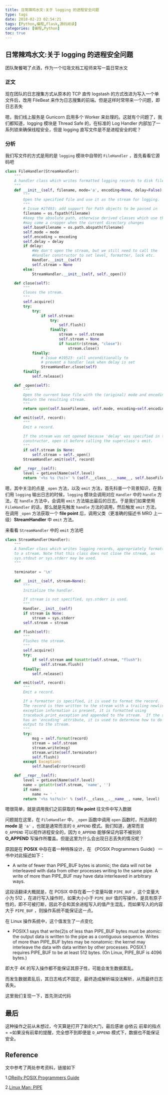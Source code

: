 ```yaml
---
title: 日常辣鸡水文:关于 logging 的进程安全问题
type: tags
date: 2018-02-23 02:54:21
tags: [Python,编程,Flask,源码阅读]
categories: [编程,Python]
toc: true
---
```


## 日常辣鸡水文:关于 logging 的进程安全问题

团队聚餐喝了点酒，作为一个垃圾文档工程师来写一篇日常水文

### 正文

现在团队的日志搜集方式从原本的 TCP 直传 logstash 的方式改进为写入一个单文件后，改用 FileBeat 来作为日志搜集的前端。但是这样时常带来一个问题，即日志丢失

嗯，我们线上服务是 Gunicorn 启用多个 Worker 来处理的。这就有个问题了，我们都知道，logging 模块是 Thread Safe 的，在标准的 Log Handler 内部加了一系列锁来确保线程安全，但是 logging 直写文件是不是进程安全的呢？

<!-- more -->

### 分析

我们写文件的方式是用的是 `logging` 模块中自带的 `FileHandler` ，首先看看它源码吧

~~~Python
class FileHandler(StreamHandler):
    """
    A handler class which writes formatted logging records to disk files.
    """
    def __init__(self, filename, mode='a', encoding=None, delay=False):
        """
        Open the specified file and use it as the stream for logging.
        """
        # Issue #27493: add support for Path objects to be passed in
        filename = os.fspath(filename)
        #keep the absolute path, otherwise derived classes which use this
        #may come a cropper when the current directory changes
        self.baseFilename = os.path.abspath(filename)
        self.mode = mode
        self.encoding = encoding
        self.delay = delay
        if delay:
            #We don't open the stream, but we still need to call the
            #Handler constructor to set level, formatter, lock etc.
            Handler.__init__(self)
            self.stream = None
        else:
            StreamHandler.__init__(self, self._open())

    def close(self):
        """
        Closes the stream.
        """
        self.acquire()
        try:
            try:
                if self.stream:
                    try:
                        self.flush()
                    finally:
                        stream = self.stream
                        self.stream = None
                        if hasattr(stream, "close"):
                            stream.close()
            finally:
                # Issue #19523: call unconditionally to
                # prevent a handler leak when delay is set
                StreamHandler.close(self)
        finally:
            self.release()

    def _open(self):
        """
        Open the current base file with the (original) mode and encoding.
        Return the resulting stream.
        """
        return open(self.baseFilename, self.mode, encoding=self.encoding)

    def emit(self, record):
        """
        Emit a record.

        If the stream was not opened because 'delay' was specified in the
        constructor, open it before calling the superclass's emit.
        """
        if self.stream is None:
            self.stream = self._open()
        StreamHandler.emit(self, record)

    def __repr__(self):
        level = getLevelName(self.level)
        return '<%s %s (%s)>' % (self.__class__.__name__, self.baseFilename, level)
~~~

嗯，其中关注的点是 `_open` 方法，以及 `emit` 方法，首先科普一个背景知识，在我们用 `logging` 输出日志的时候，`logging` 模块会调用对应 `Handler` 中的 `handle` 方法，在 `handle` 方法中，会调用 `emit` 方法输出最后的日志。于是我们如果使用 `FileHandler` 的话，那么就是先触发 `handle` 方法的调用，然后触发 `emit` 方法，在调用 `_open` 方法获取一个 **file point** 后，调用父类（更准确的描述书 MRO 上一级）**StreamHandler** 中 `emit` 方法。

来看看 `StreamHandler` 中的 `emit` 方法吧

~~~Python
class StreamHandler(Handler):
    """
    A handler class which writes logging records, appropriately formatted,
    to a stream. Note that this class does not close the stream, as
    sys.stdout or sys.stderr may be used.
    """

    terminator = '\n'

    def __init__(self, stream=None):
        """
        Initialize the handler.

        If stream is not specified, sys.stderr is used.
        """
        Handler.__init__(self)
        if stream is None:
            stream = sys.stderr
        self.stream = stream

    def flush(self):
        """
        Flushes the stream.
        """
        self.acquire()
        try:
            if self.stream and hasattr(self.stream, "flush"):
                self.stream.flush()
        finally:
            self.release()

    def emit(self, record):
        """
        Emit a record.

        If a formatter is specified, it is used to format the record.
        The record is then written to the stream with a trailing newline.  If
        exception information is present, it is formatted using
        traceback.print_exception and appended to the stream.  If the stream
        has an 'encoding' attribute, it is used to determine how to do the
        output to the stream.
        """
        try:
            msg = self.format(record)
            stream = self.stream
            stream.write(msg)
            stream.write(self.terminator)
            self.flush()
        except Exception:
            self.handleError(record)

    def __repr__(self):
        level = getLevelName(self.level)
        name = getattr(self.stream, 'name', '')
        if name:
            name += ' '
        return '<%s %s(%s)>' % (self.__class__.__name__, name, level)
~~~

嗯很简单，就是调用我们之前获取的 **file point** 往文件中写入数据

问题就在这里，在 `FileHandler` 中，`_open` 函数中调用 `open` 函数时，所选择的 **mode** 是 `'a'` ，也就是通常而言的 `O_APPEND` 模式。我们知道，通常而言 `O_APPEND` 可以视作进程安全的，因为 `O_APPEND` 能够保证内容不被别的 **O_APPEND** 写操作所覆盖。但是这里为什么会出现日志丢失的情况呢？

原因是在 **POSIX** 中存在着一种特殊设计，在 《POSIX Programmers Guide》 一书中对此描述如下：

* A write of fewer than PIPE_BUF bytes is atomic; the data will not be interleaved with data from other processes writing to the same pipe. A write of more than PIPE_BUF may have data interleaved in arbitrary ways.

这段话翻译大概就是，在 POSIX 中存在着一个变量叫做 `PIPE_BUF` ，这个变量大小为 512 ，在进行写入操作时，如果大小小于 `PIPE_BUF` 值的写操作，是具有原子性的，即不可被打断，因此不会和其余进程写入的值产生混乱，而如果写入的内容大于 `PIPE_BUF` ，则操作系统不能保证这一点。

在 Linux 操作系统中，这个值发生了一点变化

* POSIX.1 says that write(2)s of less than PIPE_BUF bytes must be atomic: the output data is written to the pipe as a contiguous sequence. Writes of more than PIPE_BUF bytes may be nonatomic: the kernel may interleave the data with data written by other processes. POSIX.1 requires PIPE_BUF to be at least 512 bytes. (On Linux, PIPE_BUF is 4096 bytes.) 

即大于 4K 的写入操作都不能保证其原子性，可能会发生数据紊乱。

而发生数据紊乱后，其日志格式不固定，最终造成解析端没法解析，从而最终日志丢失。

这里我们复现一下，首先测试代码



## 最后

这种操作之前从未想过，今天算是打开了新的大门，最后感谢 @依云 前辈的指点= =如果没有前辈的提醒，完全想不到即便是 `O_APPEND` 模式下，数据也不能保证安全。

## Reference

文中参考了两处参考资料，链接如下

1.[OReilly POSIX Programmers Guide](http://maxim.int.ru/bookshelf/OReilly__POSIX_Programmers_Guide.pdf)

2.[Linux Man: PIPE](http://manpages.courier-mta.org/htmlman7/pipe.7.html)